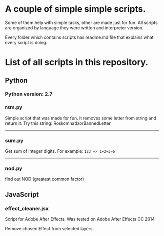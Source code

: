 # A couple of simple simple scripts. 

Some of them help with simple tasks, other are made just for fun.
All scripts are organized by language they were written and interpreter version.

Every folder which contains scripts has readme.md file that explains what every script is doing.

# List of all scripts in this repository.

## Python
### Python version: 2.7

### rsm.py
Simple script that was made for fun. It removes some letter from string and return it. 
Try this string: RoskomnadzorBannedLetter

---
### sum.py
Get sum of integer digits. For example:
`123 => 1+2+3=6`

---
### nod.py
find out NOD (greatest common factor)

## JavaScript

### effect_cleaner.jsx
Script for Adobe After Effects.
Was tested on Adobe After Effects CC 2014

Remove chosen Effect from selected layers.
